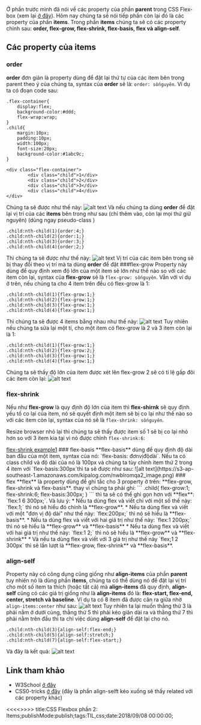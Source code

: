 Ở phần trước mình đã nói về các property của phần **parent** trong CSS Flex-box (xem lại [ở đây](https://kipalog.com/posts/CSS-Flex-box--Parent--Phan-1)). Hôm nay chúng ta sẽ nói tiếp phần còn lại đó là các property của phần **items**. Trong phần **items** chúng ta sẽ có các property chính sau: **order, flex-grow, flex-shrink, flex-basis, flex và align-self**.
## Các property của items
### order
**order** đơn giản là property dùng để đặt lại thứ tự của các item bên trong parent theo ý của chúng ta, syntax của **order** sẽ là: `order: sốnguyên`. Ví dụ ta có đoạn code sau: 
```
.flex-container{
	display:flex;
	background-color:#ddd;
	flex-wrap:wrap;
}
.child{
	margin:10px;
	padding:10px;
	width:100px;
	font-size:20px;
	background-color:#1abc9c;
}
```
```
<div class="flex-container">
		<div class="child">1</div>
		<div class="child">2</div>
		<div class="child">3</div>
		<div class="child">4</div>
</div>
```
Chúng ta sẽ được như thế này:
![alt text](https://s3-ap-southeast-1.amazonaws.com/kipalog.com/xzxyr229ec_image.png)
Và nếu chúng ta dùng **order** để đặt lại vị trí của các **items** bên trong như sau (chỉ thêm vào, còn lại mọi thứ giữ nguyên) (dùng ngay pseudo-class <i class='em em-laughing'></i>)
```
.child:nth-child(1){order:4;}
.child:nth-child(2){order:1;}
.child:nth-child(3){order:3;}
.child:nth-child(4){order:2;}
```
Thì chúng ta sẽ được như thế này:
![alt text](https://s3-ap-southeast-1.amazonaws.com/kipalog.com/yf6hgak0sv_image.png)
Vị trí của các item bên trong sẽ bị thay đổi theo vị trí mà ta dùng **order** để đặt
###flex-grow
Property này dùng để quy định xem độ lớn của một item sẽ lớn như thế nào so với các item còn lại, syntax của **flex-grow** sẽ là `flex-grow: sốnguyên`. Vẫn với ví dụ ở trên, nếu chúng ta cho 4 item trên đều có flex-grow là 1:
```
.child:nth-child(1){flex-grow:1;}
.child:nth-child(2){flex-grow:1;}
.child:nth-child(3){flex-grow:1;}
.child:nth-child(4){flex-grow:1;}
```
Thì chúng ta sẽ được 4 items bằng nhau như thế này:
![alt text](https://s3-ap-southeast-1.amazonaws.com/kipalog.com/1m3wmju4m0_image.png)
Tuy nhiên nếu chúng ta sửa lại một tí, cho một item có flex-grow là 2 và 3 item còn lại là 1:
```
.child:nth-child(1){flex-grow:1;}
.child:nth-child(2){flex-grow:2;}
.child:nth-child(3){flex-grow:1;}
.child:nth-child(4){flex-grow:1;}
```
Chúng ta sẽ thấy độ lớn của item được xét lên flex-grow 2 sẽ có tỉ lệ gấp đôi các item còn lại:
![alt text](https://s3-ap-southeast-1.amazonaws.com/kipalog.com/n2eg5rwir0_image.png)
### flex-shrink
Nếu như **flex-grow** là quy định độ lớn của item thì **flex-shirnk** sẽ quy định yếu tố co lại của item, nó sẽ quyết định một item sẽ bị co lại như thế nào so với các item còn lại, syntax của nó sẽ là `flex-shrink: sốnguyên`.

Resize browser nhỏ lại thì chúng ta sẽ thấy được item số 1 sẽ bị co lại nhỏ hơn so với 3 item kia tại vì nó được chỉnh `flex-shrink:6`:
<p data-height="265" data-theme-id="dark" data-slug-hash="ZjvGdo" data-default-tab="css,result" data-user="tortoise10h" data-pen-title="flex-shrink example1" class="codepen"> <a href="https://codepen.io/tortoise10h/pen/ZjvGdo/">flex-shrink example1</a> 
### flex-basis
**flex-basis** dùng để quy định độ dài ban đầu của một item, syntax của nó: `flex-basis: đơnvịđộdài`. Nếu ta có class child và độ dài của nó là 100px và chúng ta tùy chỉnh item thứ 2 trong 4 item với `flex-basis:300px`thì ta sẽ được như sau:
![alt text](https://s3-ap-southeast-1.amazonaws.com/kipalog.com/nwblromqa2_image.png)
### flex
**flex** là property dùng để ghi tắc cho 3 property ở trên: **flex-grow, flex-shrink và flex-basis**. thay vì chúng ta phải ghi:
```
.child{
  flex-grow:1;
  flex-shrink:6;
  flex-basis:300px;
}
```
thì ta sẽ có thể ghi gọn hơn với **flex**: `flex:1 6 300px;`. Và lưu ý:
* Nếu ta dùng flex và  viết chỉ với một số  thế này: `flex:1;` thì nó sẽ hiểu đó chính là **flex-grow**.
* Nếu ta dùng flex và viết với một "đơn vị độ dài" như thế này: `flex:200px;` thì nó sẽ hiểu là **flex-basis**.
* Nếu ta dùng flex và viết với hai giá trị như thế này: `flex:1 200px;` thì nó sẽ hiểu là **flex-grow** và **flex-basis**
*  Nếu ta dùng flex và viết với hai giá trị như thế này: `flex:1 2;` thì nó sẽ hiểu là **flex-grow** và **flex-shrink**
*  Và nếu ta dùng flex và viết với 3 giá trị như thế này `flex;1 2 300px` thì sẽ lần lượt là **flex-grow, flex-shrink** và **flex-basis**.

### align-self
Property này có công dụng cũng giống như **align-items** của phần **parent** tuy nhiên nó là dùng phần **items**, chúng ta có thể dùng nó để đặt lại vị trí cho một số item ta thích (hoặc tất cả) mà **align-items** đã quy định, **align-self** cũng có các giá trị giống như là **align-items** đó là: **flex-start, flex-end, center, stretch và baseline**. Ví dụ ta có 8 item đã được căn ra giữa nhờ `align-items:center` như sau:
![alt text](https://s3-ap-southeast-1.amazonaws.com/kipalog.com/7u4ljzeqvg_image.png)
Tuy nhiên ta lại muốn thằng thứ 3 là phải nằm ở dưới cùng, thằng thứ 5 thì phải kéo giãn dài ra và thằng thứ 7 thì phải nằm trên đầu thì ta chỉ việc dùng **align-self** để đặt lại cho nó.
```
.child:nth-child(3){align-self:flex-end;}
.child:nth-child(5){align-self:stretch;}
.child:nth-child(7){align-self:flex-start;}
```
Và đây là kết quả:
![alt text](https://s3-ap-southeast-1.amazonaws.com/kipalog.com/p8wviekasn_image.png)

## Link tham khảo
* W3School [ở đây](https://www.w3schools.com/css/css3_flexbox.asp)
* CSS0-tricks [ở đây](https://css-tricks.com/almanac/properties/a/align-self/) (đây là phần align-selft kéo xuống sẽ thấy related với các property khác)


<<<<<Blog-Meta-Data>>>>>
title:CSS Flexbox phần 2: Items;publishMode:publish;tags:TIL,css;date:2018/09/08 00:00:00;
